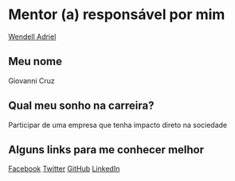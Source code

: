 # Mentor (a) responsável por mim
[Wendell Adriel](/mentores/perfis/wendell_adriel.md)

## Meu nome
Giovanni Cruz

## Qual meu sonho na carreira?
Participar de uma empresa que tenha impacto direto na sociedade

## Alguns links para me conhecer melhor
[Facebook](https://www.facebook.com/giovanni.cruz.1485)
[Twitter](https://twitter.com/giovanni_cruz97)
[GitHub](https://github.com/giovannicruz97)
[LinkedIn](https://br.linkedin.com/in/giovanni-cruz-1011a6104)
